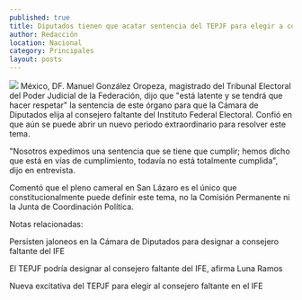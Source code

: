 ```yaml
---
published: true
title: Diputados tienen que acatar sentencia del TEPJF para elegir a consejero del IFE
author: Redacción
location: Nacional
category: Principales
layout: posts
---
```


![](http://i.imgur.com/xbpVCsim.jpg)
México, DF. Manuel González Oropeza, magistrado del Tribunal Electoral del Poder Judicial de la Federación, dijo que "está latente y se tendrá que hacer respetar" la sentencia de este órgano para que la Cámara de Diputados elija al consejero faltante del Instituto Federal Electoral. Confió en que aún se puede abrir un nuevo periodo extraordinario para resolver este tema.

"Nosotros expedimos una sentencia que se tiene que cumplir; hemos dicho que está en vías de cumplimiento, todavía no está totalmente cumplida", dijo en entrevista.

Comentó que el pleno cameral en San Lázaro es el único que constitucionalmente puede definir este tema, no la Comisión Permanente ni la Junta de Coordinación Política.

Notas relacionadas:

Persisten jaloneos en la Cámara de Diputados para designar a consejero faltante del IFE

El TEPJF podría designar al consejero faltante del IFE, afirma Luna Ramos

Nueva excitativa del TEPJF para elegir al consejero faltante en el IFE
